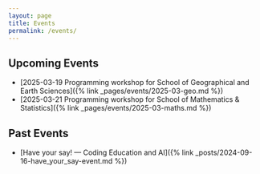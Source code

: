 ```yaml
---
layout: page
title: Events
permalink: /events/
---
```


## Upcoming Events
- [2025-03-19 Programming workshop for School of Geographical and Earth Sciences]({% link _pages/events/2025-03-geo.md %})
- [2025-03-21 Programming workshop for School of Mathematics & Statistics]({% link _pages/events/2025-03-maths.md %})

## Past Events
- [Have your say! — Coding Education and AI]({% link _posts/2024-09-16-have_your_say-event.md %})